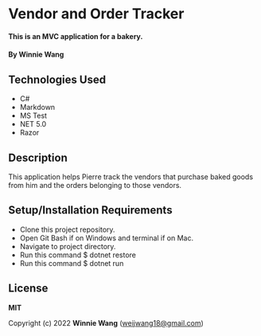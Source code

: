 # Vendor and Order Tracker

#### This is an MVC application for a bakery.

#### By Winnie Wang

## Technologies Used

* C#
* Markdown
* MS Test
* NET 5.0
* Razor

## Description

This application helps Pierre track the vendors that purchase baked goods from him and the orders belonging to those vendors.
 
## Setup/Installation Requirements

* Clone this project repository.
* Open Git Bash if on Windows and terminal if on Mac.
* Navigate to project directory.
* Run this command $ dotnet restore
* Run this command $ dotnet run


## License

**MIT**

Copyright (c) 2022 **Winnie Wang** (weijwang18@gmail.com)